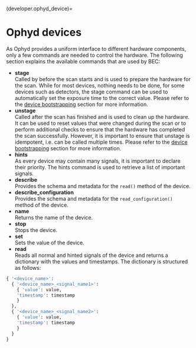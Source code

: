 (developer.ophyd_device)=
# Ophyd devices
As Ophyd provides a uniform interface to different hardware components, only a few commands are needed to control the hardware. The following section explains the available commands that are used by BEC:

* **stage** \
Called by before the scan starts and is used to prepare the hardware for the scan. While for most devices, nothing needs to be done, for some devices such as detectors, the stage command can be used to automatically set the exposure time to the correct value. Please refer to the [device bootstrapping](#device-bootstrapping) section for more information.
* **unstage** \
Called after the scan has finished and is used to clean up the hardware. It can be used to reset values that were changed during the scan or to perform additional checks to ensure that the hardware has completed the scan successfully. However, it is important to ensure that unstage is idempotent, i.e. can be called multiple times. Please refer to the [device bootstrapping](#device-bootstrapping) section for more information.
* **hints** \
As every device may contain many signals, it is important to declare their priority. The hints command is used to retrieve a list of important signals. 
* **describe** \
Provides the schema and metadata for the `read()` method of the device. 
* **describe_configuration** \
Provides the schema and metadata for the `read_configuration()` method of the device.
* **name** \
Returns the name of the device.
* **stop** \
Stops the device.
* **set** \
Sets the value of the device.
* **read** \
Reads all normal and hinted signals of the device and returns a dictionary with the values and timestamps. The dictionary is structured as follows:
```python
{ '<device_name>': 
  { '<device_name>_<signal_name1>': 
    { 'value': value, 
    'timestamp': timestamp 
    } 
  },
  { '<device_name>_<signal_name2>': 
    { 'value': value, 
    'timestamp': timestamp 
    } 
  } 
}
```

